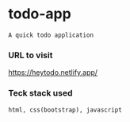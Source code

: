 # todo-app
`
A quick todo application
`

### URL to visit
https://heytodo.netlify.app/

### Teck stack used
`
html, css(bootstrap), javascript
`

